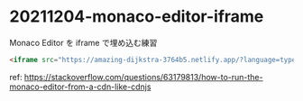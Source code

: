 # 20211204-monaco-editor-iframe
Monaco Editor を iframe で埋め込む練習

```html
<iframe src="https://amazing-dijkstra-3764b5.netlify.app/?language=typescript&value=const%20user%20%3D%20%7B%0A%20%20firstName%3A%20%22Angela%22%2C%0A%20%20lastName%3A%20%22Davis%22%2C%0A%20%20role%3A%20%22Professor%22%2C%0A%7D%0A%20%0Aconsole.log(user.name)%0A"></iframe>
```

ref: https://stackoverflow.com/questions/63179813/how-to-run-the-monaco-editor-from-a-cdn-like-cdnjs

